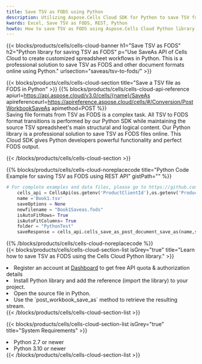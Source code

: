 ```yaml
---
title: Save TSV as FODS using Python 
description: Utilizing Aspose.Cells Cloud SDK for Python to save TSV format file as FODS format file. 
kwords: Excel, Save TSV as FODS, REST, Python
howto: How to save TSV as FODS using Aspose.Cells Cloud Python library.
---
```



{{< blocks/products/cells/cells-cloud-banner h1="Save TSV as FODS" h2="Python library for saving TSV as FODS" p="Use SaveAs API of Cells Cloud to create customized spreadsheet workflows in Python. This is a professional solution to save TSV as FODS and other document formats online using Python." urlsection="saveas/tsv-to-fods/" >}}

{{< blocks/products/cells/cells-cloud-section  title="Save a TSV file as FODS in Python" >}}
{{% blocks/products/cells/cells-cloud-api-reference  apiurl=https://api.aspose.cloud/v3.0/cells/{name}/SaveAs  apireferenceurl=https://apireference.aspose.cloud/cells/#/Conversion/PostWorkbookSaveAs  apimethod=POST %}}
<br/>
Saving file formats from TSV as FODS is a complex task. All TSV to FODS format transitions is performed by our Python SDK while maintaining the source TSV spreadsheet's main structural and logical content. Our Python library is a professional solution to save TSV as FODS files online. This Cloud SDK gives Python developers powerful functionality and perfect FODS output.

{{< /blocks/products/cells/cells-cloud-section >}}

{{% blocks/products/cells/cells-cloud-noreplacecode title="Python Code Example for saving TSV as FODS using REST API" gistPath="" %}}
  
```python
# For complete examples and data files, please go to https://github.com/aspose-cells-cloud/aspose-cells-cloud-python/
    cells_api = CellsApi(os.getenv('ProductClientId'),os.getenv('ProductClientSecret'))
    name ='Book1.tsv'    
    saveOptions = None
    newfilename = "Book1Saveas.fods"
    isAutoFitRows= True
    isAutoFitColumns= True
    folder = "PythonTest"
    saveResponse = cells_api.cells_save_as_post_document_save_as(name,save_options=saveOptions, newfilename=(folder +'/' + newfilename),folder=folder)
```
  
{{% /blocks/products/cells/cells-cloud-noreplacecode  %}}
<br/>
{{< blocks/products/cells/cells-cloud-section-list isGrey="true"  title="Learn how to save TSV as FODS using the Cells Cloud Python library." >}}
<li>Register an account at <a href="https://dashboard.aspose.cloud/">Dashboard</a> to get free API quota & authorization details</li>
<li>Install Python library and add the reference (import the library) to your project.</li>
<li>Open the source file in Python.</li>
<li>Use the `post_workbook_save_as` method to retrieve the resulting stream.</li>
{{< /blocks/products/cells/cells-cloud-section-list >}}

{{< blocks/products/cells/cells-cloud-section-list isGrey="true"  title="System Requirements" >}}
<li>Python 2.7 or newer</li>
<li>Python 3.10 or newer</li>
{{< /blocks/products/cells/cells-cloud-section-list >}}
